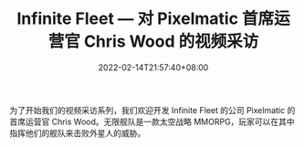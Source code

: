 ﻿---
title: "Infinite Fleet — 对 Pixelmatic 首席运营官 Chris Wood 的视频采访"
date: 2022-02-14T21:57:40+08:00
lastmod: 2022-02-14T16:45:40+08:00
draft: false
authors: ["Moira"]
description: "为了开始我们的视频采访系列，我们欢迎开发 Infinite Fleet 的公司 Pixelmatic 的首席运营官 Chris Wood。无限舰队是一款太空战略 MMORPG，玩家可以在其中指挥他们的舰队来击败外星人的威胁。"
featuredImage: "infinite-fleet-video-interview-with-chris-wood-coo-of-pixelmatic.jpg"
tags: ["Strategy Game","策略游戏","Play to Earn"]
categories: ["news"]
news: ["策略游戏"]
weight: 
lightgallery: true
pinned: false
recommend: false
recommend1: false
---

为了开始我们的视频采访系列，我们欢迎开发 Infinite Fleet 的公司 Pixelmatic 的首席运营官 Chris Wood。无限舰队是一款太空战略 MMORPG，玩家可以在其中指挥他们的舰队来击败外星人的威胁。

<!--more-->

